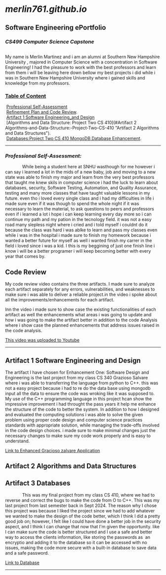# *merlin761.github.io*
## Software Engineering ePortfolio
### *CS499 Computer Science Capstone*

```
```

My name is Merlin Martinez and i am an alumni at Southern New Hampshire University , majored in Computer Science with a concentration in Software Engineering! I had the pleasure to work with the best professors and learn from them i will be leaving here down bellow my best projects i did while i was in Southern New Hampshire University where i gained skills and knowledge from my professors.

### <u>Table of Content</u>

&nbsp;[Professional Self-Assessment](#self-assessment "Professional Self-Assessment")<br/>
&nbsp;[Refinement Plan and Code Review](#codereview "Code Review").<br/>
&nbsp;[Artifact 1 Software Engineering_and Design](#artifact-1-software-engineering-and-design "Artifact Software Software Engineering and Design")<br/>
&nbsp;[Algorithms and Data Structure: Project Two CS 410](#Artifact 2 Algorithms-and-Data-Structure:-Project-Two-CS-410 "Artifact 2 Algorithms and Data Structures").<br/>
&nbsp;[Databases:Project Two CS 410 MongoDB Database Enhancement](#Databases:Project-Two-CS-410-MongoDB-Database-Enhancement "Databases:Project Two CS 410 MongoDB Database Enhancement").<br/>

----------------------------------------------------------------------------------------------------------------------------------------------------------------------------------------------

### *Professional Self-Assessment:*
<p style="text-indent: 55px;"> 
While being a student here at SNHU wasthough for me however i can say i learned a lot in the mids of a new baby, job and moving to a new state was able to finish my major and learn from the very best professors that taught me knew skils in computer science i had the luck to learn about databases, security, Software Testing, Automation, and Quality Assurance, testing and many more classes that have taught valuable lessons in my future. even tho i loved every single class and i had my difficulties in life i made sure even if it was though to spend the whole night if it was necessary to learn the material, to ask questions to peers and professors even if i learned a lot i hope i can keep learning every day more so i can continue my path and my pation in the tecnology field. it was not a easy road many slepless night where i cried and i told myself i couldnt do it because the class was hard i was ablke to learn and pass my classes even while i was in the hospital i made sure to finish my homework because i wanted a better future for myself as well i wanted finish my carrer in the field i loved since i was a kid. I this is my beggining of just one finish line i know i will be a better programer i will keep becoming better with every year that comes by.
</p>

## **Code Review**

<p style="text-indent: 55px;"> 

My code review video contains the three artifacts. I made sure to analyze each artifact separately for any errors, vulnerabilities, and weaknesses to make sure i was able to deliver a reliable project.in the video i spoke about all the improvements/enhancements for each artifact.

Inn the video i made sure to  show case the existing functionalities of each artifact as well the enhancements what areas i was going to update and how i was going to make the artifact better in addition to the code Analysis where i show case the planned enhancements that address issues raised in the code analysis.
</p>

[This video was uploaded to Youtube](https://www.youtube.com/watch?v=bhPCX5J6J1c)

----------------------------------------------------------------------------------------------------------------------------------------------------------------------------------------------

## **Artifact 1 Software Engineering and Design**

<p style="text-indent: 55px;">

The artifact I have chosen for Enhancement One: Software Design and Engineering is the last project from my class CS 340 
Grazioso Salvare where i was able to transferring the language from python to C++. this was not a easy project because i had to re do the data base using mongodb input all the data to ensure the code was wroking like it was supposed to. My use of the C++ programming language in this project hcan show the impressive improvement i had throught the pass years it help me enhance the structure of the code to better the system. In addition to how I designed and evaluated the computing solutions i was able to solve the given problem using proper code design and computer science practices standards with appropriate solution, while managing the trade-offs involved in the code design choices. i made sure to make minimal changes just the necessary changes to make sure my code work properly and is easy to understand.


</p>

[Link to Enhanced Gracioso zalvare Application](https://github.com/merlin761/merlin761.github.io/tree/artifact-1) 


## **Artifact 2 Algorithms and Data Structures** 
## **Artifact 3 Databases**


<p style="text-indent: 55px;">
This was my final project from my class CS 410, where we had to reverse and correct the bugs to make the code from O to C++. This was my last project from last semester back in Sept 2024. The reason why I chose this project was because I liked the project since we had to add whatever we wanted to make the design of the code better, which I think I did a pretty good job on; however, I felt like I could have done a better job in the security aspect, and I think I can change that now that I'm given the opportunity. like I can make sure the code is better structured and I use a safe and better way to access the clients information, like storing the passwords as  an encryptio and adding it to the database so it can be accessed with no issues, making the code more secure with a built-in database to save data and a safe password.
</p>

[Link to Database](https://github.com/merlin761/merlin761.github.io/tree/artifact-2-and-3)

----------------------------------------------------------------------------------------------------------------------------------------------------------------------------------------------

